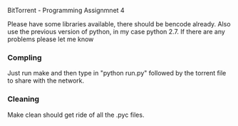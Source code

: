 BitTorrent - Programming Assignmnet 4

Please have some libraries available, there should be bencode already. Also use the previous version of python, in my case python 2.7. If there are any problems please let me know 

### Compling 

Just run make and then type in "python run.py" followed by the torrent file to share with the network.

### Cleaning 

Make clean should get ride of all the .pyc files. 
